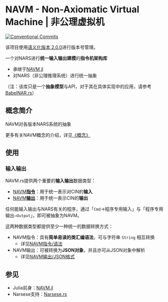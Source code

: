 # NAVM - Non-Axiomatic Virtual Machine | 非公理虚拟机

[![Conventional Commits](https://img.shields.io/badge/Conventional%20Commits-2.0.0-%23FE5196?logo=conventionalcommits&logoColor=white)](https://conventionalcommits.org)

该项目使用[语义化版本 2.0.0](https://semver.org/)进行版本号管理。

一个对NARS进行**统一输入输出建模**的**指令机架构库**

- 承继于[NAVM.jl](https://github.com/ARCJ137442/NAVM.jl)
- 对NARS（非公理推理系统）进行统一抽象

（注：该库只是一个**抽象模型**与API，对于其在具体实现中的应用，请参考[BabelNAR.rs](https://github.com/ARCJ137442/BabelNAR.rs)）

## 概念简介

NAVM对各版本NARS系统的抽象

更多有关NAVM概念的介绍，详见[《概念》](./docs/zh-cn/concepts/doc.md)

<!-- ## 安装 -->

<!-- * 📌【2024-04-10 10:19:40】有关具体环节，在crates.io中已经完善 -->

## 使用

### 输入输出

NAVM.rs提供两个重要的**输入输出**数据类型：

- [NAVM**指令**](./docs/zh-cn/concepts/navm_cmd.md)：用于统一表示对CIN的**输入**
- [NAVM**输出**](./docs/zh-cn/concepts/navm_output.md)：用于统一表示CIN的**输出**

任何能输入输出与NARS有关的程序，通过「`Cmd`→程序专用输入」与「程序专用输出`→Output`」，即可被抽象为NAVM。

这两种数据类型都提供至少一种统一的数据转换方式：

- NAVM指令：具有**简单易读的类汇编语法**，可与字符串 `String` 相互转换
  - 详见[NAVM指令/语法](./docs/zh-cn/concepts/navm_cmd.md/#语法)
- NAVM输出：可被转换为**JSON对象**，并且亦可从JSON对象中解析
  - 详见[NAVM输出/JSON格式](./docs/zh-cn/concepts/navm_output.md/#JSON格式)

## 参见

- Julia前身：[NAVM.jl](https://github.com/ARCJ137442/NAVM.jl)
- Narsese支持：[Narsese.rs](https://github.com/ARCJ137442/Narsese.rs)
